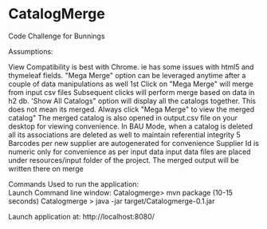 # CatalogMerge
Code Challenge for Bunnings


Assumptions:

View Compatibility is best with Chrome. ie has some issues with html5 and thymeleaf fields.
"Mega Merge" option can be leveraged anytime after a couple of data manipulations as well
1st Click on "Mega Merge" will merge from input csv files
Subsequent clicks will perform merge based on data in h2 db.
'Show All Catalogs" option will display all the catalogs together. This does not mean its merged. Always click "Mega Merge" to view the merged catalog"
The merged catalog is also opened in output.csv file on your desktop for viewing convenience.
In BAU Mode, when a catalog is deleted all its associations are deleted as well to maintain referential integrity
5 Barcodes per new supplier are autogenerated for convenience
Supplier Id is numeric only for convenience as per input data
input data files are placed under resources/input folder of the project. The merged output will be written there on merge


Commands Used to run the application:  
Launch Command line window: 
Catalogmerge> mvn package (10-15 seconds)
Catalogmerge > java -jar target/Catalogmerge-0.1.jar

Launch application at: http://localhost:8080/

